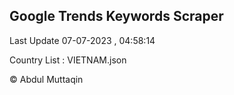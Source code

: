 

## Google Trends Keywords Scraper 
 
Last Update 07-07-2023 , 04:58:14

Country List :
VIETNAM.json



© Abdul Muttaqin 
